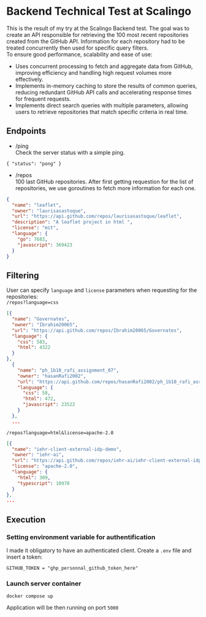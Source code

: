 # Backend Technical Test at Scalingo

This is the result of my try at the Scalingo Backend test. The goal was to create an API 
responsible for retrieving the 100 most recent repositories created from the GitHub API. Information for each repository
had to be treated concurrently then used for specific query filters. \
To ensure good performance, scalability and ease of use: 
* Uses concurrent processing to fetch and aggregate data from GitHub, improving efficiency and handling high 
request volumes more effectively.
* Implements in-memory caching to store the results of common queries, reducing redundant GitHub API calls and 
accelerating response times for frequent requests.
* Implements direct search queries with multiple parameters, allowing users to retrieve 
repositories that match specific criteria in real time.

## Endpoints
* /ping \
Check the server status with a simple ping.
```
{ "status": "pong" }
```

* /repos \
100 last GitHub repositories. After first getting requestion for the list of repositories, we use goroutines to fetch 
more information for each one.
```json
{
  "name": "leaflet",
  "owner": "laurisasastoque",
  "url": "https://api.github.com/repos/laurisasastoque/leaflet",
  "description": "A leaflet project in html ",
  "license": "mit",
  "language": {
    "go": 7683,
    "javascript": 369423
  }
}
```


## Filtering
User can specify ``language`` and ``license`` parameters when requesting for the repositories:  \
``/repos?language=css``
```json
[{
  "name": "Governates",
  "owner": "Ibrahim20065",
  "url": "https://api.github.com/repos/Ibrahim20065/Governates",
  "language": {
    "css": 583,
    "html": 4322
  }
},
  {
    "name": "ph_1b10_rafi_assignment_07",
    "owner": "hasanRafi2002",
    "url": "https://api.github.com/repos/hasanRafi2002/ph_1b10_rafi_assignment_07",
    "language": {
      "css": 58,
      "html": 472,
      "javascript": 23522
    }
  },
  ...
```


``/repos?language=html&license=apache-2.0``
```json
[{
  "name": "iehr-client-external-idp-demo",
  "owner": "iehr-ai",
  "url": "https://api.github.com/repos/iehr-ai/iehr-client-external-idp-demo",
  "license": "apache-2.0",
  "language": {
    "html": 309,
    "typescript": 10970
  }
},
...
```



## Execution

### Setting environment variable for authentification
I made it obligatory to have an authenticated client. Create a ``.env`` file and insert a token:
```
GITHUB_TOKEN = "ghp_personnal_github_token_here"
```
### Launch server container
```
docker compose up
```

Application will be then running on port `5000`

